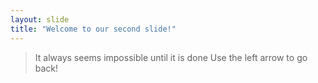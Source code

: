 ```yaml
---
layout: slide
title: "Welcome to our second slide!"
---
```

> It always seems impossible until it is done
Use the left arrow to go back!
